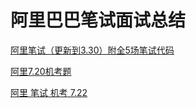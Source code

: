 # 阿里巴巴笔试面试总结
[阿里笔试（更新到3.30）附全5场笔试代码](https://www.nowcoder.com/discuss/396652?type=2)

[阿里7.20机考题](https://www.nowcoder.com/discuss/455801)


[阿里 笔试 机考 7.22](https://www.nowcoder.com/discuss/457028)